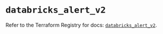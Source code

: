 # `databricks_alert_v2`

Refer to the Terraform Registry for docs: [`databricks_alert_v2`](https://registry.terraform.io/providers/databricks/databricks/1.77.0/docs/resources/alert_v2).
